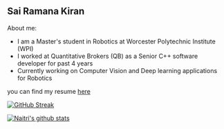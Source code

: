 
<!--
**saikrn112/saikrn112** is a ✨ _special_ ✨ repository because its `README.md` (this file) appears on your GitHub profile.

- I am currently working on Computer Vision
- 🔭 I’m currently working on Computer vision
- 🌱 I’m currently learning ...
- 👯 I’m looking to collaborate on ...
- 🤔 I’m looking for help with ...
- 💬 Ask me about ...
- 📫 How to reach me: ...
- 😄 Pronouns: ...
- ⚡ Fun fact: ...
-->
Sai Ramana Kiran 
---

About me:

- I am a Master's student in Robotics at Worcester Polytechnic Institute (WPI)
- I worked at Quantitative Brokers (QB) as a Senior C++ software developer for past 4 years
- Currently working on Computer Vision and Deep learning applications for Robotics

you can find my resume [here](https://drive.google.com/file/d/1DXmZoxv3s2oXddtaNBFp0L9NgJPcA_ci/view?usp=share_link)



[![GitHub Streak](http://github-readme-streak-stats.herokuapp.com?user=saikrn112&theme=gruvbox)](https://git.io/streak-stats)

[![Naitri's github stats](https://github-readme-stats.vercel.app/api?username=naitri&show_icons=true&theme=radical)](https://github.com/anuraghazra/github-readme-stats) 

<!--
[![Top Langs](https://github-readme-stats.vercel.app/api/top-langs/?username=saikrn112&layout=compact&theme=vision-friendly-dark)](https://github.com/anuraghazra/github-readme-stats)
-->
